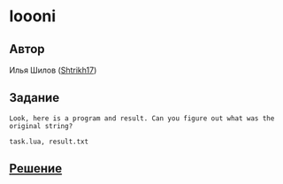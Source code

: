 ﻿# loooni

## Автор
Илья Шилов ([Shtrikh17](https://github.com/Shtrikh17))

## Задание
```
Look, here is a program and result. Can you figure out what was the original string?

task.lua, result.txt
```

## [Решение](SOLUTION.md)
